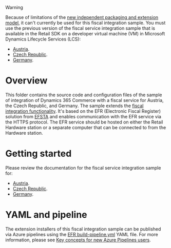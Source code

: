 > [!WARNING]
> Because of limitations of the [new independent packaging and extension model](https://docs.microsoft.com/dynamics365/commerce/dev-itpro/build-pipeline), it can't currently be used for this fiscal integration sample. You must use the previous version of the fiscal service integration sample that is available in the Retail SDK on a developer virtual machine (VM) in Microsoft Dynamics Lifecycle Services (LCS):
>- [Austria](https://docs.microsoft.com/en-us/dynamics365/commerce/localizations/emea-aut-fi-sample).
>- [Czech Republic](https://docs.microsoft.com/en-us/dynamics365/commerce/localizations/emea-cze-fi-sample).
>- [Germany](https://docs.microsoft.com/en-us/dynamics365/commerce/localizations/emea-deu-fi-sample).

# Overview

This folder contains the source code and configuration files of the sample of integration of Dynamics 365 Commerce with a fiscal service for Austria, the Czech Republic, and Germany. The sample extends the [fiscal integration functionality](https://docs.microsoft.com/en-us/dynamics365/commerce/localizations/fiscal-integration-for-retail-channel). It's based on the EFR (Electronic Fiscal Register) solution from [EFSTA](https://www.efsta.eu/) and enables communication with the EFR service via the HTTPS protocol. The EFR service should be hosted on either the Retail Hardware station or a separate computer that can be connected to from the Hardware station.

# Getting started

Please review the documentation for the fiscal service integration sample for:
- [Austria](https://docs.microsoft.com/en-us/dynamics365/commerce/localizations/emea-aut-fi-sample).
- [Czech Republic](https://docs.microsoft.com/en-us/dynamics365/commerce/localizations/emea-cze-fi-sample).
- [Germany](https://docs.microsoft.com/en-us/dynamics365/commerce/localizations/emea-deu-fi-sample).

# YAML and pipeline

The extension installers of this fiscal integration sample can be published via Azure pipelines using the [EFR build-pipeline.yml](../../../Pipeline/YAML_Files/EFR%20build-pipeline.yml) YAML file. For more information, please see [Key concepts for new Azure Pipelines users](https://docs.microsoft.com/azure/devops/pipelines/get-started/key-pipelines-concepts?view=azure-devops).